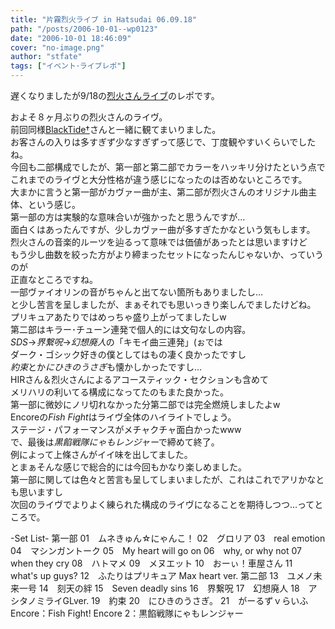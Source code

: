 ```yaml
---
title: "片霧烈火ライブ in Hatsudai 06.09.18"
path: "/posts/2006-10-01--wp0123"
date: "2006-10-01 18:46:09"
cover: "no-image.png"
author: "stfate"
tags: ["イベント･ライブレポ"]
---
```


<style type="text/css">
<!--
p {white-space: pre-wrap};
-->
</style>

遅くなりましたが9/18の<a href="http://www2.plala.or.jp/yashiro/minlive.html" target="_blank">烈火さんライブ</a>のレポです。

<!--more-->
およそ８ヶ月ぶりの烈火さんのライヴ。
前回同様<a href="http://www.lampin.info/" target="_blank">BlackTide†</a>さんと一緒に観てまいりました。
お客さんの入りは多すぎず少なすぎずって感じで、丁度観やすいくらいでしたね。
今回も二部構成でしたが、第一部と第二部でカラーをハッキリ分けたという点で
これまでのライヴと大分性格が違う感じになったのは否めないところです。
大まかに言うと第一部がカヴァー曲が主、第二部が烈火さんのオリジナル曲主体、という感じ。
第一部の方は実験的な意味合いが強かったと思うんですが…
面白くはあったんですが、少しカヴァー曲が多すぎたかなという気もします。
烈火さんの音楽的ルーツを辿るって意味では価値があったとは思いますけど
もう少し曲数を絞った方がより締まったセットになったんじゃないか、っていうのが
正直なところですね。
一部ヴァイオリンの音がちゃんと出てない箇所もありましたし…
と少し苦言を呈しましたが、まぁそれでも思いっきり楽しんでましたけどね。
プリキュアあたりではめっちゃ盛り上がってましたしw
第二部はキラー･チューン連発で個人的には文句なしの内容。
<em>SDS</em>→<em>界繋呪</em>→<em>幻想廃人</em>の「キモイ曲三連発」(ぉでは
ダーク・ゴシック好きの僕としてはもの凄く良かったですし
<em>約束</em>とか<em>にひきのうさぎ</em>も懐かしかったですし…
HIRさん＆烈火さんによるアコースティック・セクションも含めて
メリハリの利いてる構成になってたのもまた良かった。
第一部に微妙にノリ切れなかった分第二部では完全燃焼しましたよw
Encoreの<em>Fish Fight</em>はライヴ全体のハイライトでしょう。
ステージ・パフォーマンスがメチャクチャ面白かったwww
で、最後は<em>黒餡戦隊にゃもレンジャー</em>で締めて終了。
例によって上條さんがイイ味を出してました。
とまぁそんな感じで総合的には今回もかなり楽しめました。
第一部に関しては色々と苦言も呈してしまいましたが、これはこれでアリかなとも思いますし
次回のライヴでよりよく練られた構成のライヴになることを期待しつつ…ってところで。
<div class="tracklist">-Set List-
第一部
01　ムネきゅん☆にゃんこ！
02　グロリア
03　real emotion
04　マシンガントーク
05　My heart will go on
06　why, or why not
07　when they cry
08　ハトマメ
09　メヌエット
10　おーぃ！車屋さん
11　what's up guys?
12　ふたりはプリキュア Max heart ver.
第二部
13　ユメノ未来一号
14　刻天の絆
15　Seven deadly sins
16　界繋呪
17　幻想廃人
18　アシタノミライGLver.
19　約束
20　にひきのうさぎ。
21　がーるずｖらいふ
Encore：Fish Fight!
Encore 2：黒餡戦隊にゃもレンジャー</div>
